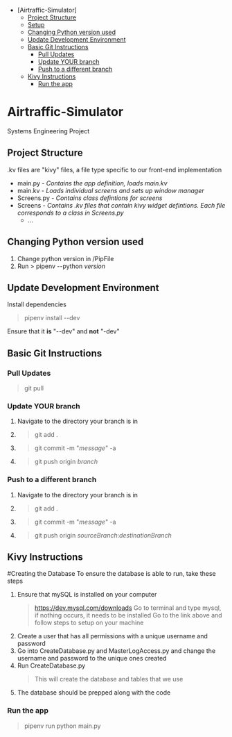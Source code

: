 - [Airtraffic-Simulator]
  - [Project Structure](#project-structure)
  - [Setup](#setup)
  - [Changing Python version used](#changing-python-version-used)
  - [Update Development Environment](#update-development-environment)
  - [Basic Git Instructions](#basic-git-instructions)
    - [Pull Updates](#pull-updates)
    - [Update YOUR branch](#update-your-branch)
    - [Push to a different branch](#push-to-a-different-branch)
  - [Kivy Instructions](#kivy-instructions)
    - [Run the app](#run-the-app)

# Airtraffic-Simulator

Systems Engineering Project


## Project Structure

.kv files are "kivy" files, a file type specific to our front-end implementation

- main.py - *Contains the app definition, loads main.kv*
- main.kv  - *Loads individual screens and sets up window manager*
- Screens.py - *Contains class defintions for screens*
- Screens - *Contains .kv files that contain kivy widget defintions. Each file corresponds to a class in Screens.py*
  - ...


## Changing Python version used
1. Change python version in /PipFile
2. Run > pipenv --python *version*

## Update Development Environment
   Install dependencies
   > pipenv install --dev

   Ensure that it **is** "--dev" and **not** "-dev"

## Basic Git Instructions

### Pull Updates
> git pull

### Update YOUR branch
1. Navigate to the directory your branch is in
2. > git add .
3. > git commit -m "*message*" -a
4. > git push origin *branch*

### Push to a different branch
1. Navigate to the directory your branch is in
2. > git add .
3. > git commit -m "*message*" -a
4. > git push origin *sourceBranch*:*destinationBranch*

## Kivy Instructions

#Creating the Database
To ensure the database is able to run, take these steps
1. Ensure that mySQL is installed on your computer
	>https://dev.mysql.com/downloads
	>Go to terminal and type mysql, if nothing occurs, it needs to be installed
	>Go to the link above and follow steps to setup on your machine
2. Create a user that has all permissions with a unique username and password
3. Go into CreateDatabase.py and MasterLogAccess.py and change the username and password to the unique ones created
4. Run CreateDatabase.py
	>This will create the database and tables that we use
5. The database should be prepped along with the code

### Run the app
> pipenv run python main.py
